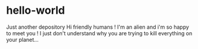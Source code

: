 # hello-world
Just another depository
Hi friendly humans ! 
I'm an alien and i'm so happy to meet you ! 
I just don't understand why you are trying to kill everything on your planet...
